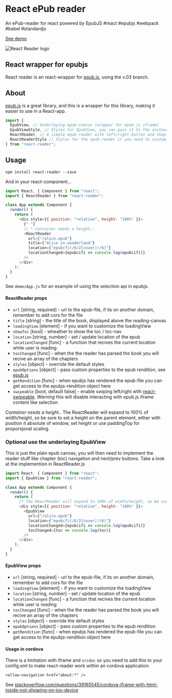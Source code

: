 # React ePub reader

An ePub-reader for react powered by EpubJS #react #epubjs #webpack #babel #standardjs

[See demo](https://gerhardsletten.github.io/react-reader)

![React Reader logo](https://gerhardsletten.github.io/react-reader/files/react-reader.svg)

## React wrapper for epubjs

React reader is an react-wrapper for [epub.js](https://github.com/futurepress/epub.js), using the v.03 branch.

## About

[epub.js](https://github.com/futurepress/epub.js) is a great library, and this is a wrapper for this library, making it easier to use in a React-app.

```js
import {
  EpubView, // Underlaying epub-canvas (wrapper for epub.js iframe)
  EpubViewStyle, // Styles for EpubView, you can pass it to the instance as a style prop for customize it
  ReactReader, // A simple epub-reader with left/right button and chapter navigation
  ReactReaderStyle // Styles for the epub-reader it you need to customize it
} from "react-reader";
```

## Usage

`npm install react-reader --save`

And in your react-component...

```js
import React, { Component } from "react";
import { ReactReader } from "react-reader";

class App extends Component {
  render() {
    return (
      <div style={{ position: "relative", height: "100%" }}>
        {" "}
        // * Container needs a height..
        <ReactReader
          url={"/alice.epub"}
          title={"Alice in wonderland"}
          location={"epubcfi(/6/2[cover]!/6)"}
          locationChanged={epubcifi => console.log(epubcifi)}
        />
      </div>
    );
  }
}
```

See `demo/App.js` for an example of using the selection api in epubjs.

#### ReactReader props

- `url` [string, required] - url to the epub-file, if its on another domain, remember to add cors for the file
- `title` [string] - the title of the book, displayed above the reading-canvas
- `loadingView` [element] - if you want to customize the loadingView
- `showToc` [bool] - wheather to show the toc / toc-nav
- `location` [string, number] - set / update location of the epub
- `locationChanged` [func] - a function that recives the current location while user is reading
- `tocChanged` [func] - when the the reader has parsed the book you will recive an array of the chapters
- `styles` [object] - override the default styles
- `epubOptions` [object] - pass custom properties to the epub rendition, see [epub.js](http://epubjs.org/documentation/0.3/#epub)
- `getRendition` [func] - when epubjs has rendered the epub-file you can get access to the epubjs-rendition object here
- `swipeable` [bool, default false] - enable swiping left/right with [react-swipeable](https://github.com/dogfessional/react-swipeable). _Warning_ this will disable interacting with epub.js iframe content like selection

_Container needs a height.._
The ReactReader will expand to 100% of width/height, so be sure to set a height on the parent element, either with position it absolute of window, set height or use paddingTop for proporsjonal scaling.

### Optional use the underlaying EpubView

This is just the plain epub canvas, you will then need to implement the reader stuff like chapter (toc) navigation and next/prev buttons. Take a look at the implemention in ReactReader.js

```js
import React, { Component } from "react";
import { EpubView } from "react-reader";

class App extends Component {
  render() {
    return (
      /* The ReactReader will expand to 100% of width/height, so be sure to set a height on the parent element, either with position it absolute of window, set height or use paddingTop for proporsjonal scaling */
      <div style={{ position: "relative", height: "100%" }}>
        <EpubView
          url={"/alice.epub"}
          location={"epubcfi(/6/2[cover]!/6)"}
          locationChanged={epubcifi => console.log(epubcifi)}
          tocChanged={toc => console.log(toc)}
        />
      </div>
    );
  }
}
```

#### EpubView props

- `url` [string, required] - url to the epub-file, if its on another domain, remember to add cors for the file
- `loadingView` [element] - if you want to customize the loadingView
- `location` [string, number] - set / update location of the epub
- `locationChanged` [func] - a function that recives the current location while user is reading
- `tocChanged` [func] - when the the reader has parsed the book you will recive an array of the chapters
- `styles` [object] - override the default styles
- `epubOptions` [object] - pass custom properties to the epub rendition
- `getRendition` [func] - when epubjs has rendered the epub-file you can get access to the epubjs-rendition object here

#### Usage in cordova

There is a limitation with iframe and `srcdoc` so you need to add this to your config.xml to make react-reader work within an cordova application:

```
<allow-navigation href="about:*" />
```

See [stackoverflow.com/questions/39165545/cordova-iframe-with-html-inside-not-showing-on-ios-device](https://stackoverflow.com/questions/39165545/cordova-iframe-with-html-inside-not-showing-on-ios-device)
